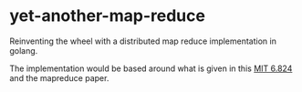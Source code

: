 # yet-another-map-reduce
Reinventing the wheel with a distributed map reduce implementation in golang.

The implementation would be based around what is given in this [MIT 6.824](https://pdos.csail.mit.edu/6.824/labs/lab-mr.html) and the mapreduce paper.
